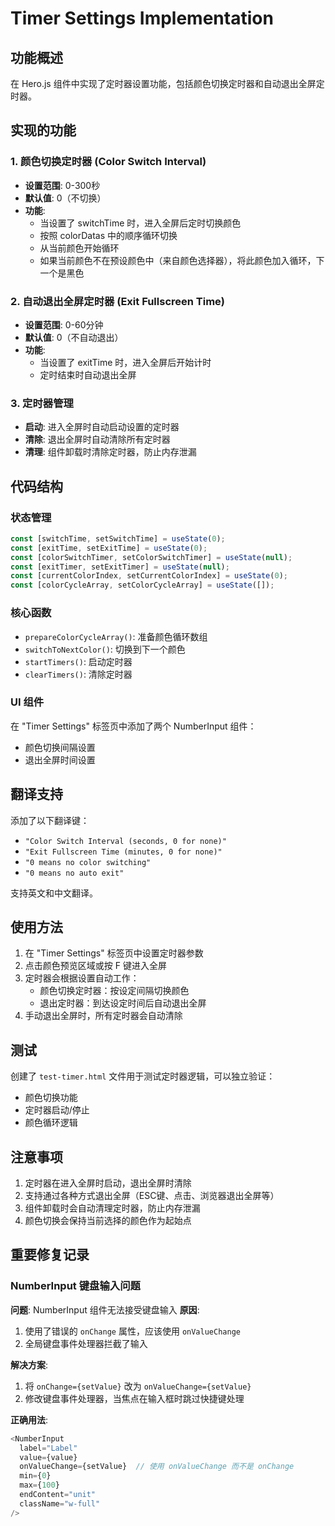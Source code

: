 # Timer Settings Implementation

## 功能概述

在 Hero.js 组件中实现了定时器设置功能，包括颜色切换定时器和自动退出全屏定时器。

## 实现的功能

### 1. 颜色切换定时器 (Color Switch Interval)
- **设置范围**: 0-300秒
- **默认值**: 0（不切换）
- **功能**:
  - 当设置了 switchTime 时，进入全屏后定时切换颜色
  - 按照 colorDatas 中的顺序循环切换
  - 从当前颜色开始循环
  - 如果当前颜色不在预设颜色中（来自颜色选择器），将此颜色加入循环，下一个是黑色

### 2. 自动退出全屏定时器 (Exit Fullscreen Time)
- **设置范围**: 0-60分钟
- **默认值**: 0（不自动退出）
- **功能**:
  - 当设置了 exitTime 时，进入全屏后开始计时
  - 定时结束时自动退出全屏

### 3. 定时器管理
- **启动**: 进入全屏时自动启动设置的定时器
- **清除**: 退出全屏时自动清除所有定时器
- **清理**: 组件卸载时清除定时器，防止内存泄漏

## 代码结构

### 状态管理
```javascript
const [switchTime, setSwitchTime] = useState(0);
const [exitTime, setExitTime] = useState(0);
const [colorSwitchTimer, setColorSwitchTimer] = useState(null);
const [exitTimer, setExitTimer] = useState(null);
const [currentColorIndex, setCurrentColorIndex] = useState(0);
const [colorCycleArray, setColorCycleArray] = useState([]);
```

### 核心函数
- `prepareColorCycleArray()`: 准备颜色循环数组
- `switchToNextColor()`: 切换到下一个颜色
- `startTimers()`: 启动定时器
- `clearTimers()`: 清除定时器

### UI 组件
在 "Timer Settings" 标签页中添加了两个 NumberInput 组件：
- 颜色切换间隔设置
- 退出全屏时间设置

## 翻译支持

添加了以下翻译键：
- `"Color Switch Interval (seconds, 0 for none)"`
- `"Exit Fullscreen Time (minutes, 0 for none)"`
- `"0 means no color switching"`
- `"0 means no auto exit"`

支持英文和中文翻译。

## 使用方法

1. 在 "Timer Settings" 标签页中设置定时器参数
2. 点击颜色预览区域或按 F 键进入全屏
3. 定时器会根据设置自动工作：
   - 颜色切换定时器：按设定间隔切换颜色
   - 退出定时器：到达设定时间后自动退出全屏
4. 手动退出全屏时，所有定时器会自动清除

## 测试

创建了 `test-timer.html` 文件用于测试定时器逻辑，可以独立验证：
- 颜色切换功能
- 定时器启动/停止
- 颜色循环逻辑

## 注意事项

1. 定时器在进入全屏时启动，退出全屏时清除
2. 支持通过各种方式退出全屏（ESC键、点击、浏览器退出全屏等）
3. 组件卸载时会自动清理定时器，防止内存泄漏
4. 颜色切换会保持当前选择的颜色作为起始点

## 重要修复记录

### NumberInput 键盘输入问题
**问题**: NumberInput 组件无法接受键盘输入
**原因**:
1. 使用了错误的 `onChange` 属性，应该使用 `onValueChange`
2. 全局键盘事件处理器拦截了输入

**解决方案**:
1. 将 `onChange={setValue}` 改为 `onValueChange={setValue}`
2. 修改键盘事件处理器，当焦点在输入框时跳过快捷键处理

**正确用法**:
```javascript
<NumberInput
  label="Label"
  value={value}
  onValueChange={setValue}  // 使用 onValueChange 而不是 onChange
  min={0}
  max={100}
  endContent="unit"
  className="w-full"
/>
```
